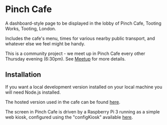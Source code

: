 # Pinch Cafe

A dashboard-style page to be displayed in the lobby of Pinch Cafe, Tooting Works, Tooting, London.

Includes the cafe's menu, times for various nearby public transport, and whatever else we feel might be handy.

This is a community project - we meet up in Pinch Cafe every other Thursday evening (6:30pm). See [Meetup](https://www.meetup.com/sw-london-design-code-coffee-eve/) for more details.

## Installation

If you want a local development version installed on your local machine you will need Node.js installed.

The hosted version used in the cafe can be found [here](https://dev.sansay.co.uk/pinch-cafe).

The screen in Pinch Cafe is driven by a Raspberry Pi 3 running as a simple web kiosk, configured using the "configKiosk" available [here](https://github.com/dhicks6345789/device-config).
